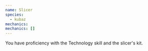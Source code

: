 ```yaml
---
name: Slicer
species:
  - kubaz
mechanics:
mechanics: []
---
```

You have proficiency with the Technology skill and the slicer's kit.
